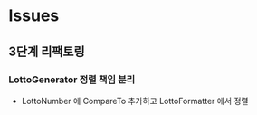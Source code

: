 # Issues
## 3단계 리팩토링
### LottoGenerator 정렬 책임 분리
- LottoNumber 에 CompareTo 추가하고 LottoFormatter 에서 정렬

